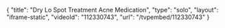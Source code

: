 {
    "title": "Dry Lo Spot Treatment Acne Medication",
    "type": "solo",
    "layout": "iframe-static",
    "videoId": "112330743",
    "url": "\/tvpembed\/112330743"
}
